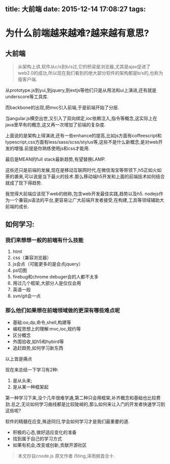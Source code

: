 title: 大前端
date: 2015-12-14 17:08:27
tags:
---

# 为什么前端越来越难?越来越有意思?

## 大前端

> 从架构上讲,软件从c/s到b/s过,它的桥梁是浏览器,尤其是ajax促进了web2.0的成功,所以现在我们看到的绝大部分软件的架构都是b/s的,也称为瘦客户端.

从prototype.js到yui,到jquery,到extjs等他们只是从用法和ui上演进,还有就是underscore等工具库.

而backbone的出现,把mvc引入前端,于是前端开始了分层.

当angular.js横空出世,又引入了双向绑定,ioc依赖注入,指令等概念,这实际上在java里早有的概念,这又再一次增加了前端的复杂度.

上面说的是架构上得演进,还有一些enhance的提高,比如js方面有coffeescript和typescript,css方面有less/sass/scss/stylus等,这些不是什么新概念,是对web开发的增强.前提是你熟练使用js和css才能用.

最后是MEAN的full stack最新趋势,有望替换LAMP.

这些还只是前端的发展,现在是移动互联网时代,在微信淘宝等带领下,h5正如火如荼的袭来,可以说是当下最火的技术.那么移动端h5开发和上面的前端技术如何结合就成了现下得趋势.

我觉得大前端应该现下web的统称,包含web开发最佳实践,趋势以及h5.
nodejs作为一个兼容js语法的平台,更容易让广大前端开发者接受,在构建,工具等领域辅助大前端的成长.



## 如何学习:

### 我们来想想一般的前端有什么技能
 
 1. html
 2. css（兼容浏览器）
 3. js会点（可能更多的是会点jquery）
 4. ps切图
 5. firebug和chrome debuger会的人都不太多
 6. 用过几个框架,大部分人是仅仅会用
 7. 英语一般
 8. svn/git会一点

### 那么他们如果想在前端领域做的更深有哪些难点呢
 * 基础:oo,dp,命令,shell,构建等
 * 编程思想上的理解:mvc,ioc,规约等
 * 区分概念
 * 外围验收,如h5和hybird等
 * 追赶趋势,如何学习新东西

以上皆是痛点

现在来总结一下学习有2种:
 1. 是从头来;
 2. 是从某一种框架起

第一种学习下来,没个几年很难学通,第二种只会用框架,补齐概念和基础也比较费劲.总之,无论如何学习曲线都是比较陡峭的,那么如何来让入门的开发者快速学习到这些呢?

软件的精髓在应变,殊途同归,学会如何学习才是我们最重要的道.

 * 积极的心态,做好适应变化的准备
 * 找到属于自己的学习方式
 * 如果有机会,改变或创新,贡献开源社区

> 本文抄自cnode.js  原文作者 i5ting,泽雨俯首合十.